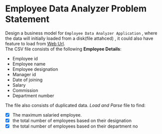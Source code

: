 # Employee Data Analyzer Problem Statement

Design a business model for `Employee Data Analyzer Application` , where the data will initially loaded from a disk(file attahced) , it could also have feature to load from [Web Url](https://swabhav-tech.firebaseapp.com/emp.txt).  
The CSV file consists of the following **Employee Details**:
- Employee id
- Employee name
- Employee designation
- Manager id
- Date of joining
- Salary
- Commission
- Department number  

The file also consists of duplicated data. _Load and Parse_ file to find:  
- [x] The maximum salaried employee.
- [x] the total number of employees based on their designation
- [X] the total number of employees based on their department no
